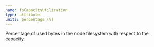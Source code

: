 ```yaml
---
name: fsCapacityUtilization
type: attribute
units: percentage (%)
---
```


Percentage of used bytes in the node filesystem with respect to the capacity.
